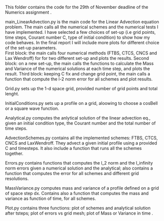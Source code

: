This folder contains the code for the 29th of November deadline of the Numerics assignment .

main_LinearAdvection.py is the main code for the Linear Advection equation problem. The main calls all the numerical schemes and the numerical tests I have implemented. I have selected a few choices of set-up (i.e grid points, time steps, Courant number C, type of initial condition) to show how my code behaves. In the final report I will include more plots for different choice of the set-up parameters.  
First block: the main calls four numerical methods (FTBS, CTCS, CNCS and Lax Wendroff) for 
for two different set-up and plots the results.
Second block: on a new set-up, the main calls the functions to calculate the Mass and Variance of the numerical solutions at each time step, and plots the result. 
Third block: keeping C fix and change grid point, the main calls a function that compute the l-2 norm error for all schemes and plot results. 

Grid.py sets up the 1-d space grid, provided number of grid points and total lenght.

InitialConditions.py sets up a profile on a grid, aloowing to choose a cosBell or a square wave function.

Analytical.py computes the anlytical solution of the linear advection eq., given an initial condition type, the Courant number and the total number of time steps.

AdvectionSchemes.py contains all the implemented schemes: FTBS, CTCS, CNCS and LaxWendroff. They advect a given initial profile using a provided C and timesteps. It also include a function that runs all the schemes together.

Errors.py contains functions that computes the l_2 norm and the l_infinity norm errors given a numerical solution and the analytical; also contains a function that computes the error for all schemes and different grid resolutions.

MassVariance.py computes mass and variance of a profile defined on a grid of space step dx. Contains also a function that computes the mass and variance as function of time, for all schemes.

Plot.py contains three functions: plot of schemes and analytical solution after tsteps; plot of errors vs grid mesh; plot of Mass or Variance in time .
